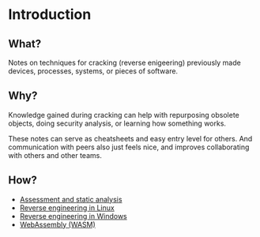 # Introduction

## What?

Notes on techniques for cracking (reverse enigeering) previously made devices, processes, systems, or pieces of software.

## Why?

Knowledge gained during cracking can help with repurposing obsolete objects, doing security analysis, or learning how something works.

These notes can serve as cheatsheets and easy entry level for others. And communication with peers also just feels nice, and improves collaborating with others and other teams. 

## How?

* [Assessment and static analysis](assessment.md)
* [Reverse engineering in Linux](linux.md)
* [Reverse engineering in Windows](windows.md)
* [WebAssembly (WASM)](wasm.md)
